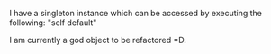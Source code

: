 I have a singleton instance which can be accessed by executing the following:
"self default"

I am currently a god object to be refactored =D.
